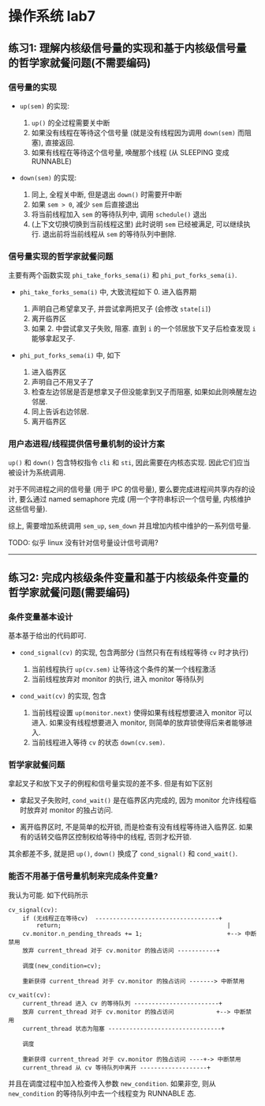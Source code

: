 # 操作系统 lab7

## 练习1: 理解内核级信号量的实现和基于内核级信号量的哲学家就餐问题(不需要编码)

### 信号量的实现

* `up(sem)` 的实现: 
    1. `up()` 的全过程需要关中断
    2. 如果没有线程在等待这个信号量 (就是没有线程因为调用 `down(sem)` 而阻塞), 直接返回.
    3. 如果有线程在等待这个信号量, 唤醒那个线程 (从 SLEEPING 变成 RUNNABLE)

* `down(sem)` 的实现:
    1. 同上, 全程关中断, 但是退出 `down()` 时需要开中断
    2. 如果 `sem > 0`, 减少 `sem` 后直接退出
    3. 将当前线程加入 `sem` 的等待队列中, 调用 `schedule()` 退出
    4. (上下文切换切换到当前线程这里) 此时说明 `sem` 已经被满足, 可以继续执行. 退出前将当前线程从 `sem` 的等待队列中删除.

### 信号量实现的哲学家就餐问题

主要有两个函数实现 `phi_take_forks_sema(i)` 和 `phi_put_forks_sema(i)`.

* `phi_take_forks_sema(i)` 中, 大致流程如下 
    0. 进入临界期
    1. 声明自己希望拿叉子, 并尝试拿两把叉子 (会修改 `state[i]`)
    2. 离开临界区
    3. 如果 2. 中尝试拿叉子失败, 阻塞. 直到 `i` 的一个邻居放下叉子后检查发现 `i` 能够拿起叉子.

* `phi_put_forks_sema(i)` 中, 如下
    1. 进入临界区
    2. 声明自己不用叉子了
    3. 检查左边邻居是否是想拿叉子但没能拿到叉子而阻塞, 如果如此则唤醒左边邻居.
    4. 同上告诉右边邻居.
    5. 离开临界区

### 用户态进程/线程提供信号量机制的设计方案

`up()` 和 `down()` 包含特权指令 `cli` 和 `sti`, 因此需要在内核态实现.
因此它们应当被设计为系统调用.

对于不同进程之间的信号量 (用于 IPC 的信号量), 要么要完成进程间共享内存的设计,
要么通过 named semaphore 完成 (用一个字符串标识一个信号量, 内核维护这些信号量).

综上, 需要增加系统调用 `sem_up`, `sem_down` 并且增加内核中维护的一系列信号量.

TODO: 似乎 linux 没有针对信号量设计信号调用?

---

## 练习2: 完成内核级条件变量和基于内核级条件变量的哲学家就餐问题(需要编码)

### 条件变量基本设计
基本基于给出的代码即可.

* `cond_signal(cv)` 的实现, 包含两部分 (当然只有在有线程等待 `cv` 时才执行)
    1. 当前线程执行 `up(cv.sem)` 让等待这个条件的某一个线程激活
    1. 当前线程放弃对 monitor 的执行, 进入 monitor 等待队列

* `cond_wait(cv)` 的实现, 包含  
    1. 当前线程设置 `up(monitor.next)` 使得如果有线程想要进入 monitor 可以进入.
        如果没有线程想要进入 monitor, 则简单的放弃锁使得后来者能够进入.
    1. 当前线程进入等待 `cv` 的状态 `down(cv.sem)`.

### 哲学家就餐问题

拿起叉子和放下叉子的例程和信号量实现的差不多. 但是有如下区别

* 拿起叉子失败时, `cond_wait()` 是在临界区内完成的, 因为 monitor 允许线程临时放弃对 monitor 的独占访问.

* 离开临界区时, 不是简单的松开锁, 而是检查有没有线程等待进入临界区. 如果有的话转交临界区控制权给等待中的线程, 否则才松开锁.

其余都差不多, 就是把 `up()`, `down()` 换成了 `cond_signal()` 和 `cond_wait()`.

### 能否不用基于信号量机制来完成条件变量?

我认为可能. 如下代码所示

```
cv_signal(cv):
    if (无线程正在等待cv)  -----------------------------------+
        return;                                               |
    cv.monitor.n_pending_threads += 1;                        +--> 中断禁用
    放弃 current_thread 对于 cv.monitor 的独占访问 -----------+

    调度(new_condition=cv);

    重新获得 current_thread 对于 cv.monitor 的独占访问 -------> 中断禁用

cv_wait(cv):
    current_thread 进入 cv 的等待队列 ------------------------+
    放弃 current_thread 对于 cv.monitor 的独占访问            +--> 中断禁用
    current_thread 状态为阻塞 --------------------------------+

    调度

    重新获得 current_thread 对于 cv.monitor 的独占访问 ----+-> 中断禁用
    current_thread 从 cv 等待队列中离开 -------------------+
```

并且在调度过程中加入检查传入参数 `new_condition`.
如果非空, 则从 `new_condition` 的等待队列中去一个线程变为 RUNNABLE 态.
